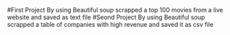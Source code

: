 #First Project 
By using Beautiful soup scrapped a top 100 movies from a live website and saved as text file
#Seond Project
By using Beautiful soup scrapped a table of companies with high revenue and saved it as csv file

